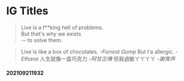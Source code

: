 # IG Titles
>Live is a f**king hell of problems.  
>But that's why we exists  
>-- to solve them.

>Live is like a box of chocolates.
>*-Forrest Gump*
>But I'a allergic.
>*-Ethane*
>人生就像一盒巧克力 -*阿甘正傳*
>但我過敏ㄚㄚㄚㄚ -*謝育声*

#### 202109211932